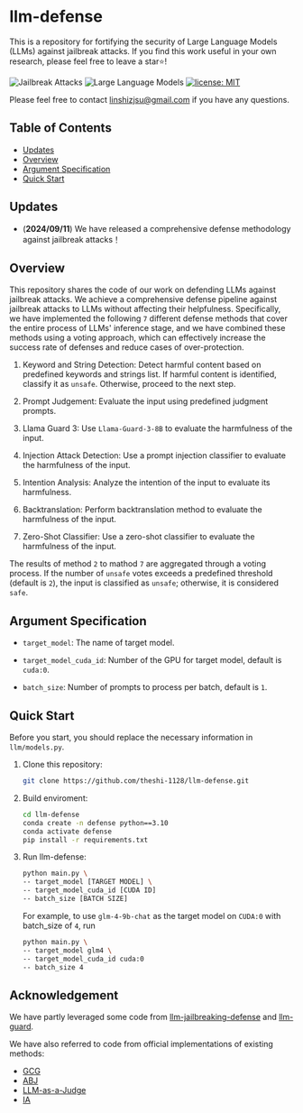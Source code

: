 # llm-defense
This is a repository for fortifying the security of Large Language Models (LLMs) against jailbreak attacks. If you find this work useful in your own research, please feel free to leave a star⭐️!

![Jailbreak Attacks](https://img.shields.io/badge/Jailbreak-Attacks-yellow.svg?style=plastic)
![Large Language Models](https://img.shields.io/badge/LargeLanguage-Models-green.svg?style=plastic)
[![license: MIT](https://img.shields.io/badge/license-MIT-yellow.svg)](https://opensource.org/licenses/MIT)

Please feel free to contact linshizjsu@gmail.com if you have any questions.

## Table of Contents

- [Updates](#updates)
- [Overview](#overview)
- [Argument Specification](#argument-specification)
- [Quick Start](#quick-start)


## Updates

- (**2024/09/11**) We have released a comprehensive defense methodology against jailbreak attacks！


## Overview

This repository shares the code of our work on defending LLMs against jailbreak attacks. We achieve a comprehensive defense pipeline against jailbreak attacks to LLMs without affecting their helpfulness. Specifically, we have implemented the following `7` different defense methods that cover the entire process of LLMs' inference stage, and we have combined these methods using a voting approach, which can effectively increase the success rate of defenses and reduce cases of over-protection. 

1. Keyword and String Detection: Detect harmful content based on predefined keywords and strings list. If harmful content is identified, classify it as `unsafe`. Otherwise, proceed to the next step.

2. Prompt Judgement: Evaluate the input using predefined judgment prompts.

3. Llama Guard 3: Use `Llama-Guard-3-8B` to evaluate the harmfulness of the input.

4. Injection Attack Detection: Use a prompt injection classifier to evaluate the harmfulness of the input.

5. Intention Analysis: Analyze the intention of the input to evaluate its harmfulness.

6. Backtranslation: Perform backtranslation method to evaluate the harmfulness of the input.

7. Zero-Shot Classifier: Use a zero-shot classifier to evaluate the harmfulness of the input.

The results of method `2` to mathod `7` are aggregated through a voting process. If the number of `unsafe` votes exceeds a predefined threshold (default is `2`), the input is classified as `unsafe`; otherwise, it is considered `safe`.


## Argument Specification
  
- `target_model`: The name of target model.
    
- `target_model_cuda_id`: Number of the GPU for target model, default is `cuda:0`.

- `batch_size`: Number of prompts to process per batch, default is `1`.

  
## Quick Start

Before you start, you should replace the necessary information in `llm/models.py`.


1. Clone this repository:

   ```sh
   git clone https://github.com/theshi-1128/llm-defense.git
   ```

2. Build enviroment:

   ```sh
   cd llm-defense
   conda create -n defense python==3.10
   conda activate defense
   pip install -r requirements.txt
   ```

3. Run llm-defense:

     ```sh
     python main.py \
     -- target_model [TARGET MODEL] \
     -- target_model_cuda_id [CUDA ID]
     -- batch_size [BATCH SIZE]
     ```

    For example, to use `glm-4-9b-chat` as the target model on `CUDA:0` with batch_size of `4`, run
  
     ```sh
     python main.py \
     -- target_model glm4 \
     -- target_model_cuda_id cuda:0
     -- batch_size 4
     ```
     

## Acknowledgement

We have partly leveraged some code from [llm-jailbreaking-defense](https://github.com/YihanWang617/llm-jailbreaking-defense) and [llm-guard](https://github.com/protectai/llm-guard).

We have also referred to code from official implementations of existing methods:
* [GCG](https://github.com/llm-attacks/llm-attacks)
* [ABJ](https://github.com/theshi-1128/ABJ-Attack)
* [LLM-as-a-Judge](https://github.com/lm-sys/FastChat/tree/main/fastchat/llm_judge)
* [IA](https://github.com/alphadl/SafeLLM_with_IntentionAnalysis?tab=readme-ov-file)

